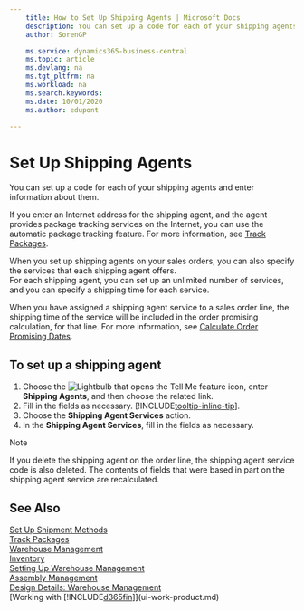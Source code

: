 ```yaml
---
    title: How to Set Up Shipping Agents | Microsoft Docs
    description: You can set up a code for each of your shipping agents and enter information about them.
    author: SorenGP

    ms.service: dynamics365-business-central
    ms.topic: article
    ms.devlang: na
    ms.tgt_pltfrm: na
    ms.workload: na
    ms.search.keywords:
    ms.date: 10/01/2020
    ms.author: edupont

---
```

# Set Up Shipping Agents
You can set up a code for each of your shipping agents and enter information about them.  

If you enter an Internet address for the shipping agent, and the agent provides package tracking services on the Internet, you can use the automatic package tracking feature. For more information, see [Track Packages](sales-how-track-packages.md).

When you set up shipping agents on your sales orders, you can also specify the services that each shipping agent offers.  
For each shipping agent, you can set up an unlimited number of services, and you can specify a shipping time for each service.  

When you have assigned a shipping agent service to a sales order line, the shipping time of the service will be included in the order promising calculation, for that line. For more information, see [Calculate Order Promising Dates](sales-how-to-calculate-order-promising-dates.md).

## To set up a shipping agent  
1.  Choose the ![Lightbulb that opens the Tell Me feature](media/ui-search/search_small.png "Tell me what you want to do") icon, enter **Shipping Agents**, and then choose the related link.  
2.  Fill in the fields as necessary. [!INCLUDE[tooltip-inline-tip](includes/tooltip-inline-tip_md.md)].  
3.  Choose the **Shipping Agent Services** action.
4. In the **Shipping Agent Services**, fill in the fields as necessary.

> [!NOTE]  
>  If you delete the shipping agent on the order line, the shipping agent service code is also deleted. The contents of fields that were based in part on the shipping agent service are recalculated.  

## See Also
[Set Up Shipment Methods](sales-how-set-up-shipment-methods.md)  
[Track Packages](sales-how-track-packages.md)    
[Warehouse Management](warehouse-manage-warehouse.md)  
[Inventory](inventory-manage-inventory.md)  
[Setting Up Warehouse Management](warehouse-setup-warehouse.md)     
[Assembly Management](assembly-assemble-items.md)    
[Design Details: Warehouse Management](design-details-warehouse-management.md)  
[Working with [!INCLUDE[d365fin](includes/d365fin_md.md)]](ui-work-product.md)  
